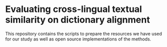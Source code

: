 # Evaluating cross-lingual textual similarity on dictionary alignment

This repository contains the scripts to prepare the resources we have used for our study as well as open source implementations of the methods.

